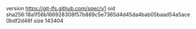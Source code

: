 version https://git-lfs.github.com/spec/v1
oid sha256:18a1f56b166928308f57b889c5e7365d4d45da4bab05baad54a5ace0bdf2d48f
size 143404
